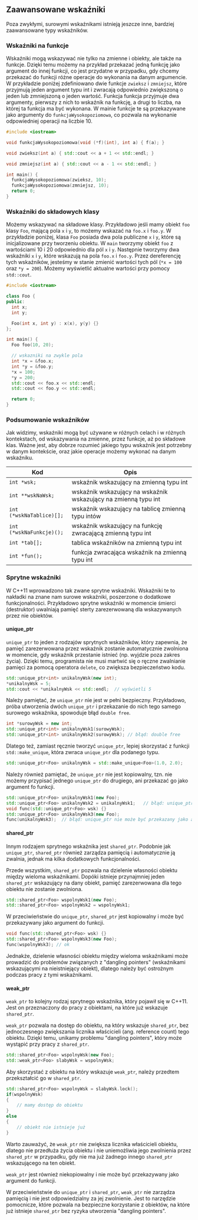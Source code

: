
## Zaawansowane wskaźniki

Poza zwykłymi, surowymi wskaźnikami istnieją jeszcze inne, bardziej zaawansowane typy wskaźników.

### Wskaźniki na funkcje

Wskaźniki mogą wskazywać nie tylko na zmienne i obiekty, ale także na funkcje. Dzięki temu możemy na przykład przekazać jedną funkcję jako argument do innej funkcji, co jest przydatne w przypadku, gdy chcemy przekazać do funkcji różne operacje do wykonania na danym argumencie. W przykładzie poniżej zdefiniowano dwie funkcje `zwieksz` i `zmniejsz`, które przyjmują jeden argument typu int i zwracają odpowiednio zwiększoną o jeden lub zmniejszoną o jeden wartość. Funkcja funkcja przyjmuje dwa argumenty, pierwszy z nich to wskaźnik na funkcję, a drugi to liczba, na której ta funkcja ma być wykonana. W mainie funkcje te są przekazywane jako argumenty do `funkcjaWysokopoziomowa`, co pozwala na wykonanie odpowiedniej operacji na liczbie 10.

```c++
#include <iostream>

void funkcjaWysokopoziomowa(void (*f)(int), int a) { f(a); }

void zwieksz(int a) { std::cout << a + 1 << std::endl; }

void zmniejsz(int a) { std::cout << a - 1 << std::endl; }

int main() {
  funkcjaWysokopoziomowa(zwieksz, 10);
  funkcjaWysokopoziomowa(zmniejsz, 10);
  return 0;
}
```

### Wskaźniki do składowych klasy

Możemy wskazywać na składowe klasy. Przykładowo jeśli mamy obiekt `foo` klasy `Foo`, mającą pola `x` i `y`, to możemy wskazać na `foo.x` i `foo.y`. W przykładzie poniżej, klasa `Foo` posiada dwa pola publiczne `x` i `y`, które są inicjalizowane przy tworzeniu obiektu. W `main` tworzymy obiekt `foo` z wartościami 10 i 20 odpowiednio dla pól `x` i `y`. Następnie tworzymy dwa wskaźniki `x` i `y`, które wskazują na pola `foo.x` i `foo.y`. Przez dereferencję tych wskaźników, jesteśmy w stanie zmienić wartości tych pól (`*x = 100` oraz `*y = 200`). Możemy wyświetlić aktualne wartości przy pomocy `std::cout`.

```c++
#include <iostream>

class Foo {
public:
  int x;
  int y;

  Foo(int x, int y) : x(x), y(y) {}
};

int main() {
  Foo foo(10, 20);

  // wskazniki na zwykle pola
  int *x = &foo.x;
  int *y = &foo.y;
  *x = 100;
  *y = 200;
  std::cout << foo.x << std::endl;
  std::cout << foo.y << std::endl;

  return 0;
}
```

### Podsumowanie wskaźników

Jak widzimy, wskaźniki mogą być używane w różnych celach i w różnych kontekstach, od wskazywania na zmienne, przez funkcje, aż po składowe klas. Ważne jest, aby dobrze rozumieć jakiego typu wskaźnik jest potrzebny w danym kontekście, oraz jakie operacje możemy wykonać na danym wskaźniku.

| Kod                                  | Opis                                                           |
| ------------------------------------ | -------------------------------------------------------------- |
| <code>int \*wsk;</code>              | wskaźnik wskazujący na zmienną typu int                        |
| <code>int \*\*wskNaWsk;</code>       | wskaźnik wskazujący na wskaźnik wskazujący na zmienną typu int |
| <code>int (\*wskNaTablice)[];</code> | wskaźnik wskazujący na tablicę zmienną typu intów              |
| <code>int (\*wskNaFunkcje)();</code> | wskaźnik wskazujący na funkcję zwracającą zmienną typu int     |
| <code>int \*tab[];</code>            | tablica wskaźników na zmienną typu int                         |
| <code>int \*fun();</code>            | funkcja zwracająca wskaźnik na zmienną typu int                |


### Sprytne wskaźniki

W C++11 wprowadzono tak zwane sprytne wskaźniki. Wskaźniki te to nakładki na znane nam surowe wskaźniki, poszerzone o dodatkowe funkcjonalności. Przykładowo sprytne wskaźniki w momencie śmierci (destruktor) uwalniają pamięć sterty zarezerwowaną dla wskazywanych przez nie obiektów.

#### unique_ptr

`unique_ptr` to jeden z rodzajów sprytnych wskaźników, który zapewnia, że pamięć zarezerwowana przez wskaźnik zostanie automatycznie zwolniona w momencie, gdy wskaźnik przestanie istnieć (np. wyjdzie poza zakres życia). Dzięki temu, programista nie musi martwić się o ręczne zwalnianie pamięci za pomocą operatora `delete`, co zwiększa bezpieczeństwo kodu.

```c++
std::unique_ptr<int> unikalnyWsk(new int);
*unikalnyWsk = 5;
std::cout << *unikalnyWsk << std::endl;  // wyświetli 5
```

Należy pamiętać, że `unique_ptr` nie jest w pełni bezpieczny. Przykładowo, próba utworzenia dwóch `unique_ptr` i przekazanie do nich tego samego surowego wskaźnika, spowoduje błąd `double free`.

```c++
int *surowyWsk = new int;
std::unique_ptr<int> unikalnyWsk1(surowyWsk);
std::unique_ptr<int> unikalnyWsk2(surowyWsk); // błąd: double free
```

Dlatego też, zamiast ręcznie tworzyć `unique_ptr`, lepiej skorzystać z funkcji `std::make_unique`, która zwraca `unique_ptr` dla podanego typu.

```c++
std::unique_ptr<Foo> unikalnyWsk = std::make_unique<Foo>(1.0, 2.0);
```

Należy również pamiętać, że `unique_ptr` nie jest kopiowalny, tzn. nie możemy przypisać jednego `unique_ptr` do drugiego, ani przekazać go jako argument fo funkcji.

```c++
std::unique_ptr<Foo> unikalnyWsk1(new Foo);
std::unique_ptr<Foo> unikalnyWsk2 = unikalnyWsk1;   // błąd: unique_ptr nie jest kopiowalny
void func(std::unique_ptr<Foo> wsk) {}
std::unique_ptr<Foo> unikalnyWsk3(new Foo);
func(unikalnyWsk3);  // błąd: unique_ptr nie może być przekazany jako argument
```

#### shared_ptr

Innym rodzajem sprytnego wskaźnika jest `shared_ptr`. Podobnie jak `unique_ptr`, `shared_ptr` również zarządza pamięcią i automatycznie ją zwalnia, jednak ma kilka dodatkowych funkcjonalności.

Przede wszystkim, `shared_ptr` pozwala na dzielenie własności obiektu między wieloma wskaźnikami. Dopóki istnieje przynajmniej jeden `shared_ptr` wskazujący na dany obiekt, pamięć zarezerwowana dla tego obiektu nie zostanie zwolniona.

```c++
std::shared_ptr<Foo> wspolnyWsk1(new Foo);
std::shared_ptr<Foo> wspolnyWsk2 = wspolnyWsk1;
```

W przeciwieństwie do `unique_ptr`, `shared_ptr` jest kopiowalny i może być przekazywany jako argument do funkcji.

```c++
void func(std::shared_ptr<Foo> wsk) {}
std::shared_ptr<Foo> wspolnyWsk3(new Foo);
func(wspolnyWsk3); // ok
```

Jednakże, dzielenie własności obiektu między wieloma wskaźnikami może prowadzić do problemów związanych z "dangling pointers" (wskaźnikami wskazującymi na nieistniejący obiekt), dlatego należy być ostrożnym podczas pracy z tymi wskaźnikami.

#### weak_ptr

`weak_ptr` to kolejny rodzaj sprytnego wskaźnika, który pojawił się w C++11. Jest on przeznaczony do pracy z obiektami, na które już wskazuje `shared_ptr`.

`weak_ptr` pozwala na dostęp do obiektu, na który wskazuje `shared_ptr`, bez jednoczesnego zwiększania licznika właścicieli (ang. reference count) tego obiektu. Dzięki temu, unikamy problemu "dangling pointers", który może wystąpić przy pracy z `shared_ptr`.

```c++
std::shared_ptr<Foo> wspolnyWsk(new Foo);
std::weak_ptr<Foo> slabyWsk = wspolnyWsk;
```

Aby skorzystać z obiektu na który wskazuje `weak_ptr`, należy przedtem przekształcić go w `shared_ptr`.

```c++
std::shared_ptr<Foo> wspolnyWsk = slabyWsk.lock();
if(wspolnyWsk)
{
    // mamy dostęp do obiektu
}
else
{
    // obiekt nie istnieje już
}
```

Warto zauważyć, że `weak_ptr` nie zwiększa licznika właścicieli obiektu, dlatego nie przedłuża życia obiektu i nie uniemożliwia jego zwolnienia przez `shared_ptr` w przypadku, gdy nie ma już żadnego innego `shared_ptr` wskazującego na ten obiekt.

`weak_ptr` jest również niekopiowalny i nie może być przekazywany jako argument do funkcji.

W przeciwieństwie do `unique_ptr` i `shared_ptr`, `weak_ptr` nie zarządza pamięcią i nie jest odpowiedzialny za jej zwolnienie. Jest to narzędzie pomocnicze, które pozwala na bezpieczne korzystanie z obiektów, na które już istnieje `shared_ptr` bez ryzyka utworzenia "dangling pointers".
